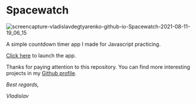 # Spacewatch

![screencapture-vladislavdegtyarenko-github-io-Spacewatch-2021-08-11-19_06_15](https://user-images.githubusercontent.com/62521930/129064996-72bd2470-5922-4655-b6cf-43883cb2169b.jpg)

A simple countdown timer app I made for Javascript practicing.

[Click here](https://vladislavdegtyarenko.github.io/Spacewatch-TimerOnJS/) to launch the app.


Thanks for paying attention to this repository. You can find more interesting projects in my [Github profile](https://github.com/VladislavDegtyarenko).

*Best regards,*

*Vladislav*
